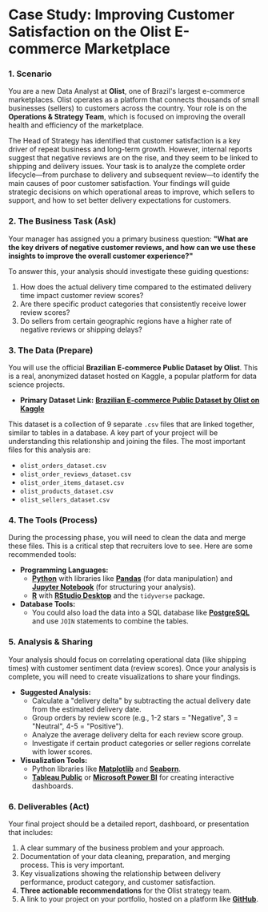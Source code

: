 # Case Study: Improving Customer Satisfaction on the Olist E-commerce Marketplace

### 1. Scenario

You are a new Data Analyst at **Olist**, one of Brazil's largest e-commerce marketplaces. Olist operates as a platform that connects thousands of small businesses (sellers) to customers across the country. Your role is on the **Operations & Strategy Team**, which is focused on improving the overall health and efficiency of the marketplace.

The Head of Strategy has identified that customer satisfaction is a key driver of repeat business and long-term growth. However, internal reports suggest that negative reviews are on the rise, and they seem to be linked to shipping and delivery issues. Your task is to analyze the complete order lifecycle—from purchase to delivery and subsequent review—to identify the main causes of poor customer satisfaction. Your findings will guide strategic decisions on which operational areas to improve, which sellers to support, and how to set better delivery expectations for customers.

### 2. The Business Task (Ask)

Your manager has assigned you a primary business question: **"What are the key drivers of negative customer reviews, and how can we use these insights to improve the overall customer experience?"**

To answer this, your analysis should investigate these guiding questions:
1.  How does the actual delivery time compared to the estimated delivery time impact customer review scores?
2.  Are there specific product categories that consistently receive lower review scores?
3.  Do sellers from certain geographic regions have a higher rate of negative reviews or shipping delays?

### 3. The Data (Prepare)

You will use the official **Brazilian E-commerce Public Dataset by Olist**. This is a real, anonymized dataset hosted on Kaggle, a popular platform for data science projects.

* **Primary Dataset Link:** [**Brazilian E-commerce Public Dataset by Olist on Kaggle**](https://www.kaggle.com/datasets/olistbr/brazilian-ecommerce)

This dataset is a collection of 9 separate `.csv` files that are linked together, similar to tables in a database. A key part of your project will be understanding this relationship and joining the files. The most important files for this analysis are:
* `olist_orders_dataset.csv`
* `olist_order_reviews_dataset.csv`
* `olist_order_items_dataset.csv`
* `olist_products_dataset.csv`
* `olist_sellers_dataset.csv`

### 4. The Tools (Process)

During the processing phase, you will need to clean the data and merge these files. This is a critical step that recruiters love to see. Here are some recommended tools:

* **Programming Languages:**
    * [**Python**](https://www.python.org/) with libraries like [**Pandas**](https://pandas.pydata.org/) (for data manipulation) and [**Jupyter Notebook**](https://jupyter.org/) (for structuring your analysis).
    * [**R**](https://www.r-project.org/) with [**RStudio Desktop**](https://posit.co/download/rstudio-desktop/) and the `tidyverse` package.
* **Database Tools:**
    * You could also load the data into a SQL database like [**PostgreSQL**](https://www.postgresql.org/) and use `JOIN` statements to combine the tables.

### 5. Analysis & Sharing

Your analysis should focus on correlating operational data (like shipping times) with customer sentiment data (review scores). Once your analysis is complete, you will need to create visualizations to share your findings.

* **Suggested Analysis:**
    * Calculate a "delivery delta" by subtracting the actual delivery date from the estimated delivery date.
    * Group orders by review score (e.g., 1-2 stars = "Negative", 3 = "Neutral", 4-5 = "Positive").
    * Analyze the average delivery delta for each review score group.
    * Investigate if certain product categories or seller regions correlate with lower scores.
* **Visualization Tools:**
    * Python libraries like [**Matplotlib**](https://matplotlib.org/) and [**Seaborn**](https://seaborn.pydata.org/).
    * [**Tableau Public**](https://public.tableau.com/en-us/s/) or [**Microsoft Power BI**](https://powerbi.microsoft.com/en-us/desktop/) for creating interactive dashboards.

### 6. Deliverables (Act)

Your final project should be a detailed report, dashboard, or presentation that includes:
1.  A clear summary of the business problem and your approach.
2.  Documentation of your data cleaning, preparation, and merging process. This is very important.
3.  Key visualizations showing the relationship between delivery performance, product category, and customer satisfaction.
4.  **Three actionable recommendations** for the Olist strategy team.
5.  A link to your project on your portfolio, hosted on a platform like [**GitHub**](https://github.com/).

